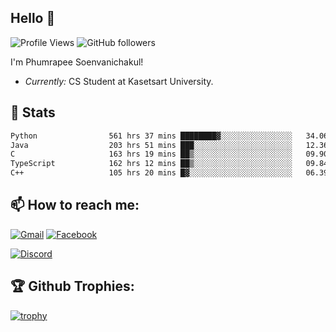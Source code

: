 
<h2>Hello 👋</h2> 

![Profile Views](https://komarev.com/ghpvc/?username=Homiez09&label=Profile%20views&color=0e75b6&style=flat)
![GitHub followers](https://img.shields.io/github/followers/HomieZ09.svg?style=social&label=Follow)


I'm Phumrapee Soenvanichakul!

- <i>Currently:</i> CS Student at Kasetsart University.

<h2>👀 Stats</h2>

<!--START_SECTION:waka-->

```txt
Python                561 hrs 37 mins ████████▓░░░░░░░░░░░░░░░░   34.06 %
Java                  203 hrs 51 mins ███░░░░░░░░░░░░░░░░░░░░░░   12.36 %
C                     163 hrs 19 mins ██▒░░░░░░░░░░░░░░░░░░░░░░   09.90 %
TypeScript            162 hrs 12 mins ██▒░░░░░░░░░░░░░░░░░░░░░░   09.84 %
C++                   105 hrs 20 mins █▓░░░░░░░░░░░░░░░░░░░░░░░   06.39 %
```

<!--END_SECTION:waka-->

<h2>📫 How to reach me:</h2>

<a href="mailto:phumrapeesoen1@gmail.com">![Gmail](https://img.shields.io/badge/Gmail-D14836?style=for-the-badge&logo=gmail&logoColor=white)</a> 
<a href="https://web.facebook.com/phumrapee.soenvanichakul.3/">![Facebook](https://img.shields.io/badge/Facebook-4267B2?style=for-the-badge&logo=facebook&logoColor=white)</a>

<a href="https://discord.gg/EWnAEUtFVm">![Discord](https://discord.c99.nl/widget/theme-1/297740667784921089.png)</a> 

<h2>🏆 Github Trophies:</h2>

[![trophy](https://github-profile-trophy.vercel.app/?username=Homiez09&theme=discord&row=1)](https://github.com/ryo-ma/github-profile-trophy)

